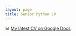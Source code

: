 ```yaml
---
layout: page
title: Senior Python CV
---
```


📊 [My latest CV on Google Docs](https://docs.google.com/document/d/1J3jH73I0TY-t8UreixR6qFt5D5CCMC1NLKQUqyigOAs/edit?usp=sharing)